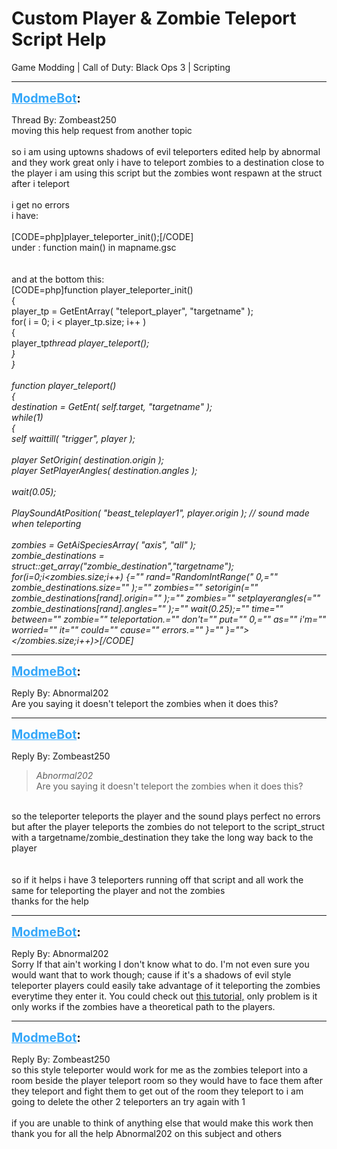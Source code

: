 # Custom Player & Zombie Teleport Script Help
Game Modding | Call of Duty: Black Ops 3 | Scripting

---
<strong style="font-size: 1.4em;"><span style="text-decoration: underline;text-decoration-color: #34a7f9;"><span style="color:#34a7f9;">ModmeBot</span></span>:</strong>

<p>Thread By: Zombeast250<br />moving this help request from another topic<br /> <br />so i am using uptowns shadows of evil teleporters  edited help by abnormal and they work great only i have to teleport zombies to a destination close to the player i am using this script but the zombies wont respawn at the struct after i teleport <br /> <br /> i get no errors<br />i have:<br /> <br />[CODE=php]player_teleporter_init();[/CODE]<br /> under :       function main()           in mapname.gsc<br /> <br /> <br />and at the bottom this:<br />[CODE=php]function player_teleporter_init()<br />{<br />	player_tp = GetEntArray( &quot;teleport_player&quot;, &quot;targetname&quot; );<br />	for( i = 0; i &lt; player_tp.size; i++ )<br />	{<br />		player_tp<em>thread player_teleport();<br />	}<br />}<br /><br />function player_teleport()<br />{<br />	destination = GetEnt( self.target, &quot;targetname&quot; );<br />	while(1)<br />	{<br />		self waittill( &quot;trigger&quot;, player );<br />		<br />		player SetOrigin( destination.origin );<br />		player SetPlayerAngles( destination.angles );<br />		<br />		wait(0.05);<br />		<br />		PlaySoundAtPosition( &quot;beast_teleplayer1&quot;, player.origin );  // sound made when teleporting<br />		<br />        zombies = GetAiSpeciesArray( &quot;axis&quot;, &quot;all&quot; );<br />        zombie_destinations = struct::get_array(&quot;zombie_destination&quot;,&quot;targetname&quot;);<br />        for(i=0;i&lt;zombies.size;i++) {=&quot;&quot; rand=&quot;RandomIntRange(&quot; 0,=&quot;&quot; zombie_destinations.size=&quot;&quot; );=&quot;&quot; zombies<em>=&quot;&quot; setorigin(=&quot;&quot; zombie_destinations[rand].origin=&quot;&quot; );=&quot;&quot; zombies<em>=&quot;&quot; setplayerangles(=&quot;&quot; zombie_destinations[rand].angles=&quot;&quot; );=&quot;&quot; wait(0.25);=&quot;&quot; time=&quot;&quot; between=&quot;&quot; zombie=&quot;&quot; teleportation.=&quot;&quot; don&#39;t=&quot;&quot; put=&quot;&quot; 0,=&quot;&quot; as=&quot;&quot; i&#39;m=&quot;&quot; worried=&quot;&quot; it=&quot;&quot; could=&quot;&quot; cause=&quot;&quot; errors.=&quot;&quot; }=&quot;&quot; }=&quot;&quot;&gt;&lt;/zombies.size;i++)&gt;[/CODE]</em></em></em></p>

---
<strong style="font-size: 1.4em;"><span style="text-decoration: underline;text-decoration-color: #34a7f9;"><span style="color:#34a7f9;">ModmeBot</span></span>:</strong>

<p>Reply By: Abnormal202<br />Are you saying it doesn&#39;t teleport the zombies when it does this?</p>

---
<strong style="font-size: 1.4em;"><span style="text-decoration: underline;text-decoration-color: #34a7f9;"><span style="color:#34a7f9;">ModmeBot</span></span>:</strong>

<p>Reply By: Zombeast250<br /><blockquote><em>Abnormal202</em><br />Are you saying it doesn&#39;t teleport the zombies when it does this?</blockquote><br /> so the teleporter teleports the player and the sound plays perfect no errors but after the player teleports the zombies do not teleport to the script_struct with a targetname/zombie_destination    they take the long way back to the player<br /> <br /> <br />so if it helps i have 3 teleporters running off that script and all work the same for teleporting the player and not the zombies<br />thanks for the help</p>

---
<strong style="font-size: 1.4em;"><span style="text-decoration: underline;text-decoration-color: #34a7f9;"><span style="color:#34a7f9;">ModmeBot</span></span>:</strong>

<p>Reply By: Abnormal202<br />Sorry If that ain&#39;t working I don&#39;t know what to do. I&#39;m not even sure you would want that to work though; cause if it&#39;s a shadows of evil style teleporter players could easily take advantage of it teleporting the zombies everytime they enter it. You could check out <a href="http://ugx-mods.com/forum/index.php/topic,14009.0.html">this tutorial,</a> only problem is it only works if the zombies have a theoretical path to the players.</p>

---
<strong style="font-size: 1.4em;"><span style="text-decoration: underline;text-decoration-color: #34a7f9;"><span style="color:#34a7f9;">ModmeBot</span></span>:</strong>

<p>Reply By: Zombeast250<br />so this style teleporter would work for me as the zombies teleport into a room beside the player teleport room so they would have to face them after they teleport and fight them to get out of the room they teleport to i am going to delete the other 2 teleporters an try again with 1<br /> <br />if you are unable to think of anything else that would make this work then thank you for all the help Abnormal202 on this subject and others</p>
